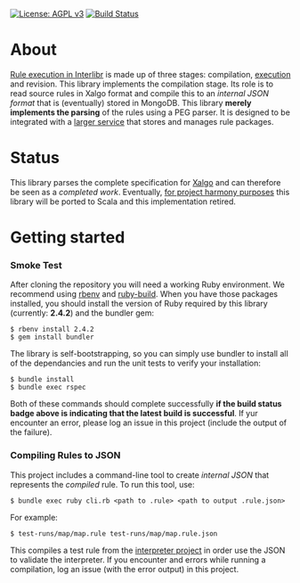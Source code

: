 [![License: AGPL v3](https://img.shields.io/badge/License-AGPL%20v3-blue.svg)](https://www.gnu.org/licenses/agpl-3.0)
[![Build Status](https://travis-ci.org/Xalgorithms/xa-rules.svg?branch=master)](https://travis-ci.org/Xalgorithms/xa-rules)

# About

[Rule execution in
Interlibr](https://github.com/Xalgorithms/general-documentation/blob/master/docs/xalgo.md)
is made up of three stages: compilation,
[execution](https://github.com/Xalgorithms/rules-interpreter) and
revision. This library implements the compilation stage. Its role is
to read source rules in Xalgo format and compile this to an *internal
JSON format* that is (eventually) stored in MongoDB. This library
**merely implements the parsing** of the rules using a PEG parser. It
is designed to be integrated with a [larger
service](https://github.com/Xalgorithms/xadf-revisions) that stores
and manages rule packages.

# Status

This library parses the complete specification for
[Xalgo](https://github.com/Xalgorithms/general-documentation/blob/master/docs/xalgo.md)
and can therefore be seen as a *completed work*. Eventually, [for
project harmony
purposes](https://github.com/Xalgorithms/general-documentation/blob/master/docs/why-scala.md)
this library will be ported to Scala and this implementation retired.

# Getting started

### Smoke Test

After cloning the repository you will need a working Ruby
environment. We recommend using
[rbenv](https://github.com/rbenv/rbenv) and
[ruby-build](https://github.com/rbenv/ruby-build). When you have those
packages installed, you should install the version of Ruby required by
this library (currently: **2.4.2**) and the bundler gem:

```
$ rbenv install 2.4.2
$ gem install bundler

```

The library is self-bootstrapping, so you can simply use bundler to
install all of the dependancies and run the unit tests to verify your
installation:

```
$ bundle install
$ bundle exec rspec
```

Both of these commands should complete successfully **if the build
status badge above is indicating that the latest build is
successful**. If yur encounter an error, please log an issue in this
project (include the output of the failure).

### Compiling Rules to JSON

This project includes a command-line tool to create *internal JSON*
that represents the *compiled* rule. To run this tool, use:

```
$ bundle exec ruby cli.rb <path to .rule> <path to output .rule.json>
```

For example:

```
$ test-runs/map/map.rule test-runs/map/map.rule.json
```

This compiles a test rule from the [interpreter
project](https://github.com/Xalgorithms/rules-interpreter) in order
use the JSON to validate the interpreter. If you encounter and errors
while running a compilation, log an issue (with the error output) in
this project.

